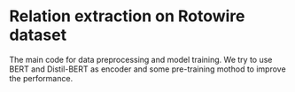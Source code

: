 # Relation extraction on Rotowire dataset
The main code for data preprocessing and model training. We try to use BERT and Distil-BERT as encoder and some pre-training mothod to improve the performance.
